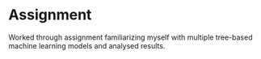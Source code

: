 # Assignment
Worked through assignment familiarizing myself with multiple tree-based machine learning models and analysed results.
